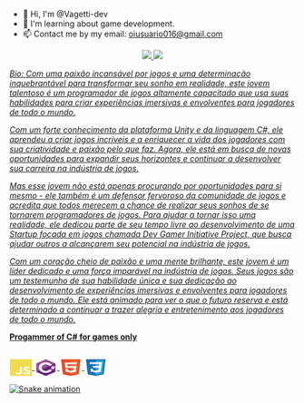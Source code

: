 - 👋 Hi, I'm @Vagetti-dev
- 👀 I'm learning about game development.
- 📫 Contact me by my email: oiusuario016@gmail.com

<div align="center">
  <a href="https://github.com/Vagetti-dev">
  <img height="180em" src="https://github-readme-stats.vercel.app/api?username=Vagetti-dev&show_icons=true&theme=dark&include_all_commits=true&count_private=false"/>
  <img height="180em" src="https://github-readme-stats.vercel.app/api/top-langs/?username=Vagetti-dev&layout=compact&langs_count=99&theme=dark"/>
</div>
  
<p></p>
  
<div>
  <p><i>Bio: Com uma paixão incansável por jogos e uma determinação inquebrantável para transformar seu sonho em realidade, este jovem talentoso é um programador de jogos altamente capacitado que usa suas habilidades para criar experiências imersivas e envolventes para jogadores de todo o mundo.

Com um forte conhecimento da plataforma Unity e da linguagem C#, ele aprendeu a criar jogos incríveis e a enriquecer a vida dos jogadores com sua criatividade e paixão pelo que faz. Agora, ele está em busca de novas oportunidades para expandir seus horizontes e continuar a desenvolver sua carreira na indústria de jogos.

Mas esse jovem não está apenas procurando por oportunidades para si mesmo - ele também é um defensor fervoroso da comunidade de jogos e acredita que todos merecem a chance de realizar seus sonhos de se tornarem programadores de jogos. Para ajudar a tornar isso uma realidade, ele dedicou parte de seu tempo livre ao desenvolvimento de uma Startup focada em jogos chamada Dev Gamer Initiative Project, que busca ajudar outros a alcançarem seu potencial na indústria de jogos.

Com um coração cheio de paixão e uma mente brilhante, este jovem é um líder dedicado e uma força imparável na indústria de jogos. Seus jogos são um testemunho de sua habilidade única e sua dedicação ao desenvolvimento de experiências imersivas e envolventes para jogadores de todo o mundo. Ele está animado para ver o que o futuro reserva e está determinado a continuar a trazer alegria e entretenimento aos jogadores de todo o mundo.</i></p>
  <p><b>Progammer of C# for games only</b></p>
</div>
  
 <div style="display: inline_block"><br>
  <img align="center" alt="Rafa-Js" height="30" width="40" src="https://raw.githubusercontent.com/devicons/devicon/master/icons/javascript/javascript-plain.svg">
   <img align="center" alt="Rafa-Csharp" height="30" width="40" src="https://raw.githubusercontent.com/devicons/devicon/master/icons/csharp/csharp-original.svg">
   <img align="center" alt="Rafa-HTML" height="30" width="40" src="https://raw.githubusercontent.com/devicons/devicon/master/icons/html5/html5-original.svg">
   <img align="center" alt="Rafa-CSS" height="30" width="40" src="https://raw.githubusercontent.com/devicons/devicon/master/icons/css3/css3-original.svg">
   
 </div>
  
![Snake animation](https://github.com/Vagetti-dev/snake-animation/blob/main/Snake%20Animation.svg)
